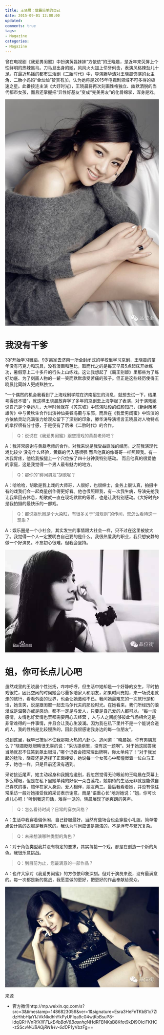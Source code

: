 ```yaml
---
title: 王晓晨：做最简单的自己
date: 2015-09-01 12:00:00
updated:
comments: true
tags:
- Magazine
categories:
- Magazine
---
```


曾在电视剧《我爱男闺蜜》中扮演黄磊妹妹“方依依”的王晓晨，是近年来荧屏上个性鲜明的热辣黑马。刀马旦出身的她，风风火火加上伶牙俐齿，表演风格辣劲儿十足。在最近热播的都市生活剧《二胎时代》中，导演滕华涛对王晓晨饰演的女主角、二胎小妈妈“金灿灿”赞赏有加，认为她将是2015年电视剧领域不可多得的极速之星。此番接连主演《大好时光》，王晓晨将再次刻画性格独立、幽默洒脱的当代都市女孩，而且还掌握把“异性好基友”变成“完美男友”的化骨绵掌，浑身是戏。

<!--more-->

![](/img/magazine/010/013-001.jpeg)

# 我没有干爹

3岁开始学习舞蹈，9岁离家去济南一所全封闭式的学校里学习京剧，王晓晨的童年没有巧克力和玩具，没有漫画和芭比，取而代之的是每天早晨5点起床开始练功，暑假穿上二十多斤的行头上山练戏。这让我想起了《霸王别姬》里那些为了练好功底、为了刻画人物的一颦一笑而默默承受苦痛的孩子。但正是这些经历使得王晓晨比同龄人更成熟独立。

“一个偶然的机会我看到了上海戏剧学院在济南招生的消息，就想去试一下，结果考得还不错”，就这样王晓晨放弃学了多年的京剧去上海学起了表演，对于演戏她说自己是个幸运儿，大学时候就在《苏东坡》中饰演陆毅的红颜知己，《新射雕英雄传》中与黄秋生合作出演神仙美眷冯蘅与东邪，而后在《我爱男闺蜜》中饰演的方依依灵动充满张力给观众留下了深刻的印象，滕华涛导演坦言王晓晨对人物特点的拿捏很有分寸感，于是便有了后来《二胎时代》的合作。



>Q：说说在《我爱男闺蜜》跟您搭戏的黄磊老师吧？

A：我非常感谢与黄磊老师的合作。对我来说是我受益匪浅的经历。之前我演现代戏比较少 没有什么经验，黄磊的代入感很强 而且他真的像哥哥一样照顾我。有一次我胃疼，他给我按腿上一个穴位按了四十分钟我特别感动。 而且他真的很爱他的家庭，这是我觉得一个男人最有魅力的地方。

>Q：那你的“绯闻男友”胡歌呢？

A：哈哈哈，胡歌是我上戏的大师哥，人很好，也很绅士，业务上很认真，拍摄中有的戏我们会一起商量创作得更好看。他也很照顾我，有一次我生病，导演先抢我让我早回去休息，胡歌就一直在现场默默的等着，也是让我特别感动。《大好时光》是我拍摄的最快乐的一部戏。

>Q：都说娱乐圈是个大染缸，有很多关于“潜规则”的传闻，您怎么看待这一现象？

A：娱乐圈是一个小社会，其实发生的事情跟大社会一样，只不过在这里被放大了。我觉得一个人一定要明白自己要的是什么。我很热爱我的职业，我只想安静的做一个好演员。不忘初心很难，但我会坚持。

![](/img/magazine/010/013-002.jpeg)

# 姐，你可长点儿心吧

虽然戏里的王晓晨个性张扬，咋咋呼呼，但生活中她却是一个好静的女生，平时拍戏很忙，因此空闲的时候她会尽量多陪家人和朋友，如果时间充裕，来一场说走就走的旅行，看看外面的世界，也会让她激动不已。我问她最难忘的一次旅行是和谁，她含笑，说是跟闺蜜一起去马尔代夫的那段时光。在她看来，我们所经历的浪漫或是温馨亦或是感动，都不一定是与爱人，只要是自己爱的人都可以。“每一段感情，友情也好爱情也罢都需要用心去经营 ，人与人之间能够彼此气场相合这是非常难得的一件事情，并且会让我心生波澜。因为我在私下里并不是一个能说会道的人，我的性格是比较慢热的，因此我很感谢我身边的每一位朋友”。

说到这里，我早已按耐不住我那颗火热的八卦心，追问道：“晓晨姐，你有男朋友么？”晓晨眨眨眼睛很无辜的说：“采访提纲里，没有这一题啊”。对于她这回答我当场就忍不住笑到飙出眼泪，”哪个记者会按常理出牌啊，你太单纯了！“对于我发起的猛攻，晓晨还是选择了正面接受，她说每一个女孩心中都憧憬着一位白马王子，她也一样，只是目前还没有遇到。

采访接近尾声，她主动起身和我拥抱道别，我忽然觉得无论眼前的王晓晨在荧幕上多么耀眼，但是在私下里她单纯的好似一朵白莲花，她期待的生活无非就是能做自己喜欢的事，陪伴在家人身边，爱人相伴，朋友两三。最后我看着她，并没有像往常采访一般对她接受我的采访表示谢意，而是“语重心长”地对她说：“姐，你可长点儿心吧！”听到我这句话，难得一见的，晓晨展现了她爽朗的笑声。


>Q：怎么看待时尚？日常的穿衣风格？

A：生活中我穿着偏休闲，自己舒服最好，当然有些场合也会穿些小礼服。简单带点设计感的衣服是我喜欢的。我认为时尚应该是简洁的，不是浮夸与繁冗复杂。

>Q：未来想演哪种类型的角色？

A：对于角色类型我并没有特定的要求，其实每接一个戏，都是在创造一个新的角色。我很乐意挑战。

>Q：到目前为止，您最满意的一部作品？

A：也许大家对《我爱男闺蜜》的方依依印象深刻。但对于演员来说，没有最满意的。每一次都是新的挑战，我愿意做的更好，把更好的作品奉献给观众。

![](/img/magazine/010/013-003.jpeg)

来源
* 官方微信http://mp.weixin.qq.com/s?src=3&timestamp=1486823056&ver=1&signature=Esra3HeFnTKbB1c7ZldzHhbHjaYIJVkNkdhhYkPyUFlqa9c04wjKoBsuP8-ldqQRHVnRf*XIIFFLkE4bBaV8Basnhq*NHdRFBNKsB8Kfot9kDl9OIciFKHC-zSSc*vWUBAQjRN1Hv-6dD*P1yVbzFg==
